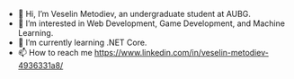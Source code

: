 - 👋 Hi, I’m Veselin Metodiev, an undergraduate student at AUBG.
- 👀 I’m interested in Web Development, Game Development, and Machine Learning.
- 🌱 I’m currently learning .NET Core.
- 📫 How to reach me https://www.linkedin.com/in/veselin-metodiev-4936331a8/
